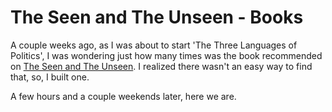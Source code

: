 # The Seen and The Unseen - Books

A couple weeks ago, as I was about to start 'The Three Languages of Politics', I was wondering just how many times was the book recommended on [The Seen and The Unseen](http://seenunseen.in/). I realized there wasn't an easy way to find that, so, I built one.

A few hours and a couple weekends later, here we are.
